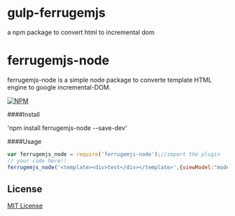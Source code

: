 # gulp-ferrugemjs
a npm package to convert html to incremental dom


# ferrugemjs-node
ferrugemjs-node is a simple node package to converte template HTML engine to google incremental-DOM.

[![NPM](https://nodei.co/npm/ferrugemjs-node.png?downloads=true&downloadRank=true&stars=true)](https://nodei.co/npm/ferrugemjs-node/)

####Install

'npm install ferrugemjs-node --save-dev'

####Usage

```js
var ferrugemjs_node = require('ferrugemjs-node');//import the plugin
// your code here!!
ferrugemjs_node('<template><div>test</div></template>',{viewModel:"model-test"})
```

## License

[MIT License](http://en.wikipedia.org/wiki/MIT_License)

